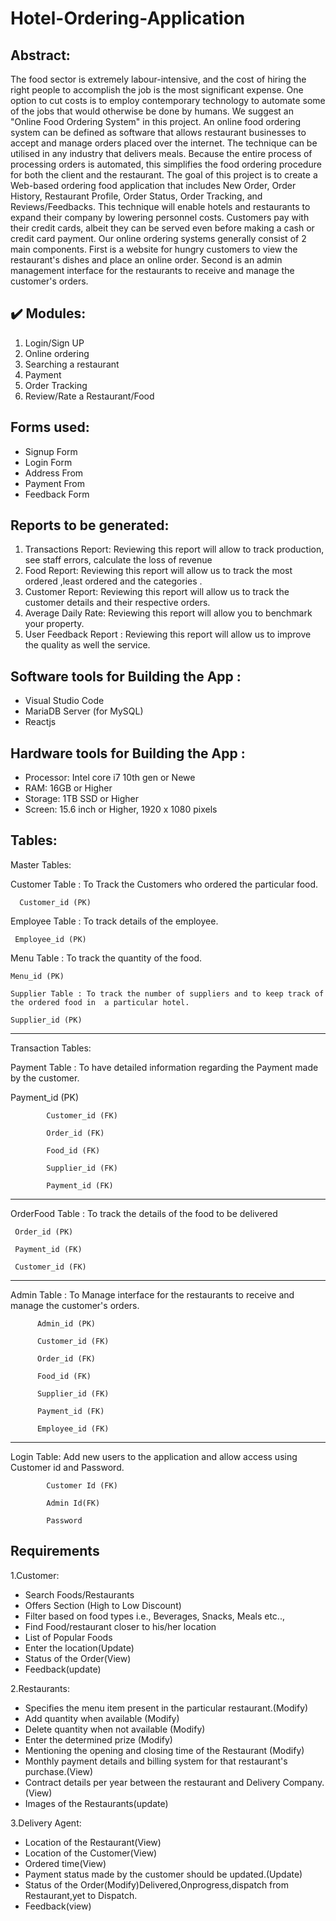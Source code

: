 # Hotel-Ordering-Application
 
## Abstract:
The food sector is extremely labour-intensive, and the cost of hiring the right people to accomplish the job is the most significant expense. One option to cut costs is to employ contemporary technology to automate some of the jobs that would otherwise be done by humans. We suggest an "Online Food Ordering System" in this project. An online food ordering system can be defined as software that allows restaurant businesses to accept and manage orders placed over the internet. The technique can be utilised in any industry that delivers meals. Because the entire process of processing orders is automated, this simplifies the food ordering procedure for both the client and the restaurant. The goal of this project is to create a Web-based ordering food application that includes New Order, Order History, Restaurant Profile, Order Status, Order Tracking, and Reviews/Feedbacks. This technique will enable hotels and restaurants to expand their company by lowering personnel costs. Customers pay with their credit cards, albeit they can be served even before making a cash or credit card payment. Our online ordering systems generally consist of 2 main components. First is a website for hungry customers to view the restaurant's dishes and place an online order. Second is an admin management interface for the restaurants to receive and manage the customer's orders.

## :heavy_check_mark: Modules:
1) Login/Sign UP
2) Online ordering  
3) Searching a restaurant
4) Payment
5) Order Tracking
6) Review/Rate a Restaurant/Food

## Forms used: 
* Signup Form
* Login Form
* Address From 
* Payment From
* Feedback Form


## Reports to be generated:                     
1) Transactions Report: Reviewing this report will allow to track production, see staff errors, calculate the loss of revenue
2) Food Report: Reviewing this report will allow us to track the most ordered ,least ordered and the categories .
3) Customer Report: Reviewing this report will allow us to track the customer details and their respective orders.
4) Average Daily Rate: Reviewing this report will allow you to benchmark your property.
5) User Feedback Report : Reviewing this report will allow us to improve the quality as well the service.

## Software tools for Building the App : 
* Visual Studio Code
* MariaDB Server (for MySQL)
* Reactjs

## Hardware tools for Building the App :
* Processor: Intel core i7 10th gen or Newe
* RAM: 16GB or Higher
* Storage: 1TB SSD or Higher
* Screen: 15.6 inch or Higher, 1920 x 1080 pixels


## Tables:

Master Tables:

Customer Table : To Track the Customers who ordered the particular food.

      Customer_id (PK)

Employee Table : To track details of the employee.

     Employee_id (PK)

Menu Table : To track the quantity of the food.

    Menu_id (PK)

    Supplier Table : To track the number of suppliers and to keep track of the ordered food in  a particular hotel.

    Supplier_id (PK)

 

 ---------------------------------------------

 

Transaction Tables:

Payment Table : To have detailed information regarding the Payment made by the customer.

Payment_id (PK)

            Customer_id (FK)

            Order_id (FK)

            Food_id (FK)

            Supplier_id (FK)

            Payment_id (FK)  

---------------------------------------------------



OrderFood Table :  To track the details of the food to be delivered

     Order_id (PK)

     Payment_id (FK)

     Customer_id (FK)

---------------------------------------------------



Admin Table : To  Manage interface for the restaurants to receive and manage the customer's orders.

          Admin_id (PK)

          Customer_id (FK)

          Order_id (FK)

          Food_id (FK)

          Supplier_id (FK)

          Payment_id (FK)  

          Employee_id (FK)



----------------------------------------------------

 

 

Login Table: Add new users to the application and allow access using Customer id and Password.

            Customer Id (FK)

            Admin Id(FK)

            Password
            
            
## Requirements
1.Customer:  
* Search Foods/Restaurants 
* Offers Section (High to Low Discount)
* Filter based on food types i.e., Beverages, Snacks, Meals etc..,
* Find Food/restaurant closer to his/her location
* List of Popular Foods
* Enter the location(Update)
* Status of the Order(View)
* Feedback(update)
 
2.Restaurants:
* Specifies the menu item present in the particular restaurant.(Modify)
* Add quantity when available (Modify)
* Delete quantity when not available (Modify)
* Enter the determined prize (Modify)
* Mentioning the opening and closing time of the Restaurant (Modify)
* Monthly payment details and billing system for that restaurant's purchase.(View)
* Contract details per year between the restaurant and Delivery Company.(View)
* Images of the Restaurants(update)
 
3.Delivery Agent:
* Location of the Restaurant(View)
* Location of the Customer(View)
* Ordered time(View)
* Payment status made by the customer should be updated.(Update)
* Status of the Order(Modify)Delivered,Onprogress,dispatch from Restaurant,yet to Dispatch.
* Feedback(view)

